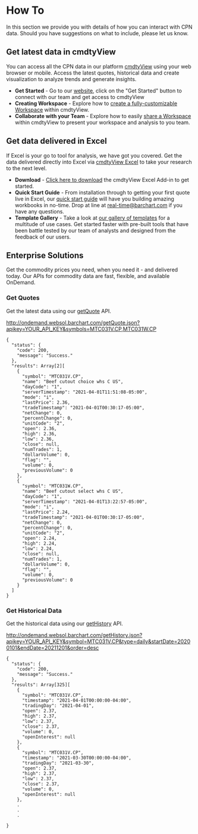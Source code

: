 # How To
In this section we provide you with details of how you can interact with CPN data.  Should you have suggestions on what to include, please let us know.

## Get latest data in cmdtyView

You can access all the CPN data in our platform [cmdtyView](https://www.barchart.com/cmdty/trading/cmdtyview) using your web browser or mobile. Access the latest quotes, historical data and create visualization to analyze trends and generate insights. 

* **Get Started** - Go to our [website](https://www.barchart.com/cmdty/trading/cmdtyview), click on the "Get Started" button to connect with our team and get access to cmdtyView
* **Creating Workspace** - Explore how to [create a fully-customizable Workspace](https://www.barchart.com/cmdty/video/cmdtyview-creating-workspace) within cmdtyView.
* **Collaborate with your Team** - Explore how to easily [share a Workspace](https://www.barchart.com/cmdty/video/cmdtyview-sharing-workspace) within cmdtyView to present your workspace and analysis to you team.

## Get data delivered in Excel

If Excel is your go to tool for analysis, we have got you covered. Get the data delivered directly into Excel via [cmdtyView Excel](https://www.barchart.com/cmdty/trading/cmdtyview-excel) to take your research to the next level.

* **Download** - [Click here to download](https://install.barchart.com/cmdty-excel/setup.exe) the cmdtyView Excel Add-in to get started.
* **Quick Start Guide** - From installation through to getting your first quote live in Excel, our [quick start guide](https://barchartsolutions.atlassian.net/wiki/spaces/CUG/pages/391053370/Getting+Started) will have you building amazing workbooks in no-time. Drop at line at real-time@barchart.com if you have any questions.
* **Template Gallery** - Take a look at [our gallery of templates](https://barchartsolutions.atlassian.net/wiki/spaces/CUG/pages/393740347/Excel+Templates) for a multitude of use cases. Get started faster with pre-built tools that have been battle tested by our team of analysts and designed from the feedback of our users.


## Enterprise Solutions

Get the commodity prices you need, when you need it - and delivered today. Our APIs for commodity data are fast, flexible, and available OnDemand.

### Get Quotes
Get the latest data using our [getQuote](https://www.barchart.com/ondemand/api/getQuote) API.

http://ondemand.websol.barchart.com/getQuote.json?apikey=YOUR_API_KEY&symbols=MTC031V.CP,MTC031W.CP

```
{
  "status": {
    "code": 200,
    "message": "Success."
  },
  "results": Array[2][
    {
      "symbol": "MTC031V.CP",
      "name": "Beef cutout choice whs C US",
      "dayCode": "1",
      "serverTimestamp": "2021-04-01T11:51:08-05:00",
      "mode": "i",
      "lastPrice": 2.36,
      "tradeTimestamp": "2021-04-01T00:30:17-05:00",
      "netChange": 0,
      "percentChange": 0,
      "unitCode": "2",
      "open": 2.36,
      "high": 2.36,
      "low": 2.36,
      "close": null,
      "numTrades": 1,
      "dollarVolume": 0,
      "flag": "",
      "volume": 0,
      "previousVolume": 0
    },
    {
      "symbol": "MTC031W.CP",
      "name": "Beef cutout select whs C US",
      "dayCode": "1",
      "serverTimestamp": "2021-04-01T13:22:57-05:00",
      "mode": "i",
      "lastPrice": 2.24,
      "tradeTimestamp": "2021-04-01T00:30:17-05:00",
      "netChange": 0,
      "percentChange": 0,
      "unitCode": "2",
      "open": 2.24,
      "high": 2.24,
      "low": 2.24,
      "close": null,
      "numTrades": 1,
      "dollarVolume": 0,
      "flag": "",
      "volume": 0,
      "previousVolume": 0
    }
  ]
}
```
### Get Historical Data
Get the historical data using our [getHistory](https://www.barchart.com/ondemand/api/getHistory) API.

http://ondemand.websol.barchart.com/getHistory.json?apikey=YOUR_API_KEY&symbol=MTC031V.CP&type=daily&startDate=20200101&endDate=20211201&order=desc

```
{
  "status": {
    "code": 200,
    "message": "Success."
  },
  "results": Array[325][
    {
      "symbol": "MTC031V.CP",
      "timestamp": "2021-04-01T00:00:00-04:00",
      "tradingDay": "2021-04-01",
      "open": 2.37,
      "high": 2.37,
      "low": 2.37,
      "close": 2.37,
      "volume": 0,
      "openInterest": null
    },
    {
      "symbol": "MTC031V.CP",
      "timestamp": "2021-03-30T00:00:00-04:00",
      "tradingDay": "2021-03-30",
      "open": 2.37,
      "high": 2.37,
      "low": 2.37,
      "close": 2.37,
      "volume": 0,
      "openInterest": null
    },
    .
    .
    .

}
```
